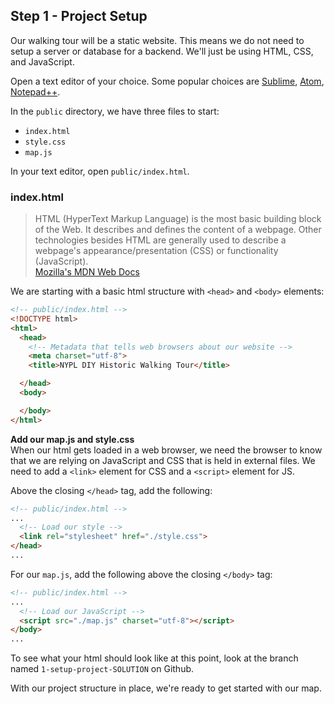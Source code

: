 ##  Step 1 - Project Setup  
Our walking tour will be a static website.  This means we do not need to setup a server or database for a backend.  We'll just be using HTML, CSS, and JavaScript.  

Open a text editor of your choice.  Some popular choices are [Sublime](https://www.sublimetext.com/), [Atom](https://atom.io/), [Notepad++](https://notepad-plus-plus.org/).  

In the `public` directory, we have three files to start:  
-  `index.html`  
-  `style.css`  
-  `map.js`  

In your text editor, open `public/index.html`.  

### index.html  
>HTML (HyperText Markup Language) is the most basic building block of the Web. It describes and defines the content of a webpage. Other technologies besides HTML are generally used to describe a webpage's appearance/presentation (CSS) or functionality (JavaScript).  
[Mozilla's MDN Web Docs](https://developer.mozilla.org/en-US/docs/Web/HTML)  

We are starting with a basic html structure with `<head>` and `<body>` elements:
```html
<!-- public/index.html -->
<!DOCTYPE html>
<html>
  <head>
    <!-- Metadata that tells web browsers about our website -->
    <meta charset="utf-8">
    <title>NYPL DIY Historic Walking Tour</title>

  </head>
  <body>

  </body>
</html>
```  

**Add our map.js and style.css**  
When our html gets loaded in a web browser, we need the browser to know that we are relying on JavaScript and CSS that is held in external files.  We need to add a `<link>` element for CSS and a `<script>` element for JS.  

Above the closing `</head>` tag, add the following:
```html
<!-- public/index.html -->
...
  <!-- Load our style -->
  <link rel="stylesheet" href="./style.css">
</head>
...
```  

For our `map.js`, add the following above the closing `</body>` tag:  
```html
<!-- public/index.html -->
...
  <!-- Load our JavaScript -->
  <script src="./map.js" charset="utf-8"></script>
</body>
...
```

To see what your html should look like at this point, look at the branch named `1-setup-project-SOLUTION` on Github.

With our project structure in place, we're ready to get started with our map.
